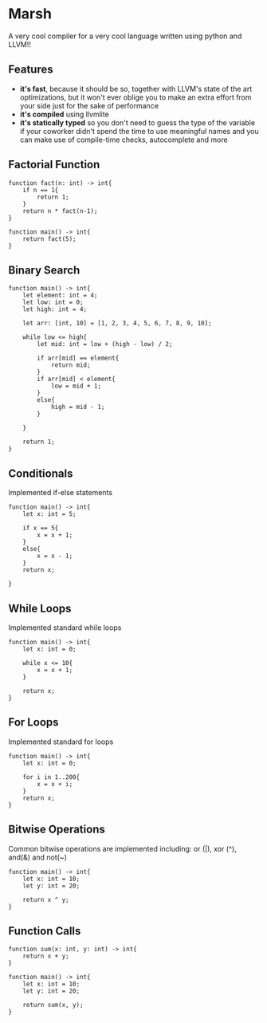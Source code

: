 # Marsh

A very cool compiler for a very cool language written using python and LLVM!! 

 ## Features
- **it's fast**, because it should be so, together with LLVM's state of the art optimizations, but it won't ever oblige you to make an extra effort from your side just for the sake of performance
- **it's compiled** using llvmlite
- **it's statically typed** so you don't need to guess the type of the variable if your coworker didn't spend the time to use meaningful names and you can make use of compile-time checks, autocomplete and more


## Factorial Function

```
function fact(n: int) -> int{
    if n == 1{
        return 1;
    }
    return n * fact(n-1);
}

function main() -> int{
    return fact(5);
}

```

## Binary Search
```
function main() -> int{
    let element: int = 4;
    let low: int = 0;
    let high: int = 4;

    let arr: [int, 10] = [1, 2, 3, 4, 5, 6, 7, 8, 9, 10];

    while low <= high{
        let mid: int = low + (high - low) / 2;

        if arr[mid] == element{
            return mid;
        }
        if arr[mid] < element{
            low = mid + 1;
        }
        else{
            high = mid - 1;
        }

    }

    return 1;
}
```


## Conditionals
Implemented if-else statements
```
function main() -> int{
    let x: int = 5;

    if x == 5{
        x = x + 1;
    }
    else{
        x = x - 1;
    }
    return x;

}
```

## While Loops
Implemented standard while loops
```
function main() -> int{
    let x: int = 0;
    
    while x <= 10{
        x = x + 1;
    }

    return x;
}

```

## For Loops
Implemented standard for loops
```
function main() -> int{
    let x: int = 0;

    for i in 1..200{
        x = x + i;
    }
    return x;
}
```

## Bitwise Operations
Common bitwise operations are implemented including: or (|), xor (^), and(&) and not(~)
```
function main() -> int{
    let x: int = 10;
    let y: int = 20;

    return x ^ y;
}
```

## Function Calls
```
function sum(x: int, y: int) -> int{
    return x + y;
}

function main() -> int{
    let x: int = 10;
    let y: int = 20;

    return sum(x, y);
}
```

